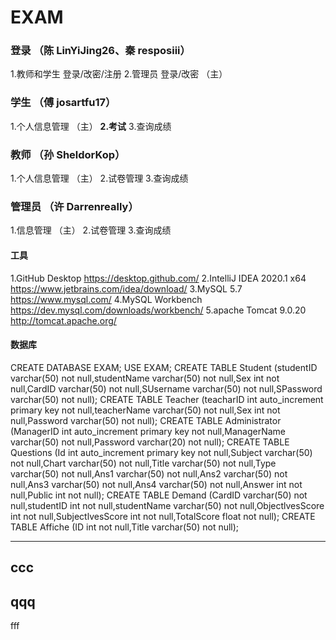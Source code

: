 # EXAM

### 登录 （陈 LinYiJing26、秦 resposiii）
1.教师和学生 登录/改密/注册
2.管理员 登录/改密 （主）

### 学生 （傅 josartfu17）
1.个人信息管理 （主）
**2.考试**
3.查询成绩

### 教师 （孙 SheldorKop）
1.个人信息管理 （主）
2.试卷管理
3.查询成绩

### 管理员 （许 Darrenreally）
1.信息管理 （主）
2.试卷管理
3.查询成绩

#### 工具
1.GitHub Desktop https://desktop.github.com/
2.IntelliJ IDEA 2020.1 x64 https://www.jetbrains.com/idea/download/
3.MySQL 5.7 https://www.mysql.com/
4.MySQL Workbench https://dev.mysql.com/downloads/workbench/
5.apache Tomcat 9.0.20 http://tomcat.apache.org/

#### 数据库
CREATE DATABASE EXAM;
USE EXAM;
CREATE TABLE Student
(studentID varchar(50) not null,studentName varchar(50) not null,Sex int not null,CardID varchar(50) not null,SUsername varchar(50) not null,SPassword varchar(50) not null);
CREATE TABLE Teacher
(teacharID int auto_increment primary key not null,teacherName varchar(50) not null,Sex int not null,Password varchar(50) not null);
CREATE TABLE Administrator
(ManagerID int auto_increment primary key not null,ManagerName varchar(50) not null,Password varchar(20) not null);
CREATE TABLE Questions
(Id int auto_increment primary key not null,Subject varchar(50) not null,Chart varchar(50) not null,Title varchar(50) not null,Type varchar(50) not null,Ans1 varchar(50) not null,Ans2 varchar(50) not null,Ans3 varchar(50) not null,Ans4 varchar(50) not null,Answer int not null,Public int not null);
CREATE TABLE Demand
(CardID varchar(50) not null,studentID int not null,studentName varchar(50) not null,ObjectlvesScore int not null,SubjectlvesScore int not null,TotalScore float not null);
CREATE TABLE Affiche
(ID int not null,Title varchar(50) not null);

---
ccc
---
qqq
---
fff